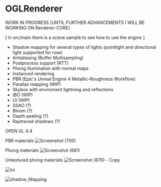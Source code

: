 # OGLRenderer

WORK IN PROGRESS
[UNTIL FURTHER ADVANCEMENTS I WILL BE WORKING ON Renderer-CORE]

[ In src/main there is a scene sample to see how to use the engine ]


- Shadow mapping for several types of lights (pointlight and directional light supported for now)
- Antialiasing (Buffer Multisampling)
- Postprocess support (RTT)
- Phong illumination with normal maps
- Instanced rendering
- PBR [Epic's Unreal Engine 4 Metallic-Roughness Workflow]
- Parallax mapping (WIP)
- Skybox with enviroment lightning and reflections
- IBO (WIP)
- UI (WIP)
- SSAO (?)
- Bloom (?)
- Depth peeling (?)
- Raytraced shadows (?)

OPEN GL 4.4

PBR materials
![Screenshot (700)](https://github.com/AEspinosaDev/OpenGL-Renderer/assets/79087129/26497f49-89af-433d-8298-5730b0c8bc5b)

Phong materials
![Screenshot (681)](https://user-images.githubusercontent.com/79087129/235375253-89756f53-1b3a-47de-a9c9-31adb8423a06.jpg)

Untextured phong materials
![Screenshot (676) - Copy](https://user-images.githubusercontent.com/79087129/235357252-04a7d0d6-2485-472e-a0b7-b331a6500180.jpg)


![ss](https://user-images.githubusercontent.com/79087129/228952151-e5542f66-9961-48bf-b8f1-b8fc74d1ec3f.png)


![shadow_Mapping](https://user-images.githubusercontent.com/79087129/226458667-4d74b6d3-93c3-4782-bd9f-94ce423f9fa9.gif)
